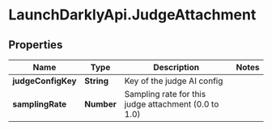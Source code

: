 # LaunchDarklyApi.JudgeAttachment

## Properties

Name | Type | Description | Notes
------------ | ------------- | ------------- | -------------
**judgeConfigKey** | **String** | Key of the judge AI config | 
**samplingRate** | **Number** | Sampling rate for this judge attachment (0.0 to 1.0) | 


